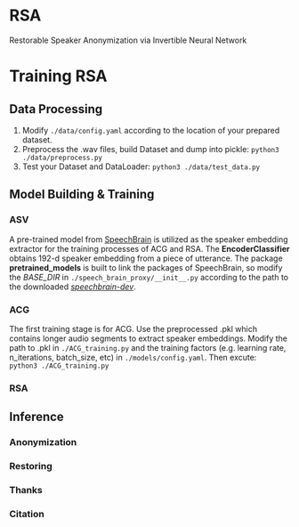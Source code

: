 # RSA
Restorable Speaker Anonymization via Invertible Neural Network

# Training RSA
## Data Processing
1. Modify `./data/config.yaml` according to the location of your prepared dataset.
2. Preprocess the .wav files, build Dataset and dump into pickle:
    `python3 ./data/preprocess.py`
3. Test your Dataset and DataLoader:
    `python3 ./data/test_data.py`

## Model Building & Training
### ASV
A pre-trained model from [SpeechBrain](https://huggingface.co/speechbrain/spkrec-ecapa-voxceleb) is utilized as the speaker embedding extractor for the training processes of ACG and RSA. The **EncoderClassifier** obtains 192-d speaker embedding from a piece of utterance. The package **pretrained_models** is built to link the packages of SpeechBrain, so modify the *BASE_DIR* in `./speech_brain_proxy/__init__.py` according to the path to the downloaded [*speechbrain-dev*](https://github.com/speechbrain/speechbrain).

### ACG
The first training stage is for ACG. Use the preprocessed .pkl which contains longer audio segments to extract speaker embeddings. Modify the path to .pkl in `./ACG_training.py` and the training factors (e.g. learning rate, n_iterations, batch_size, etc) in `./models/config.yaml`. Then excute:  
`python3 ./ACG_training.py`

### RSA


## Inference
### Anonymization

### Restoring

### Thanks

### Citation
